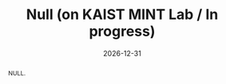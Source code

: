 ---
title: "Null (on KAIST MINT Lab / In progress)"
collection: publications
permalink: /publication/2024-ij3
date: 2026-12-31
venue: 'null'
# paperurl: ''
# slidesurl: ''
pubtype: 'international_journal'
# just display our icon symbols
link: 'http://mintlab1.kaist.ac.kr/'
# code: 'https://github.com/FIVEYOUNGWOO/Mutli-Objective-Reinforcement-Learning-2-Proposed-Federated-MO-A3Cs'
# github: 'https://github.com/FIVEYOUNGWOO/Mutli-Objective-Reinforcement-Learning-2-Proposed-Federated-MO-A3Cs'
citation: 'S. Cho, et al. &quot;Null.&quot; 2026. (<u>Status: In progress</u>)'
excerpt_separator: ""
abstract: "NULL."
---